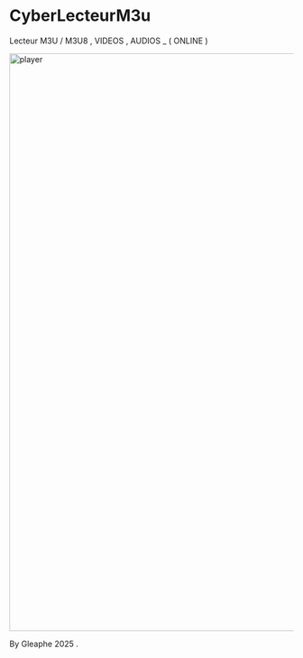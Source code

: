 # CyberLecteurM3u
Lecteur M3U / M3U8 , VIDEOS , AUDIOS _ ( ONLINE )


<img width="1280" height="1024" alt="player" src="https://github.com/user-attachments/assets/c09eb1c0-b7f2-4b89-bfdc-7cee4ec0a7ca" />


By Gleaphe 2025 .
